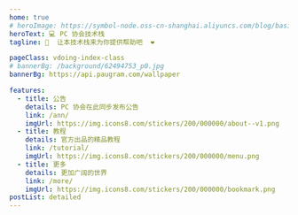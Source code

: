 ```yaml
---
home: true
# heroImage: https://symbol-node.oss-cn-shanghai.aliyuncs.com/blog/basic/background.jpg
heroText: 💻 PC 协会技术栈
tagline: 📖  让本技术栈来为你提供帮助吧  ❤️️

pageClass: vdoing-index-class
# bannerBg: /background/62494753_p0.jpg
bannerBg: https://api.paugram.com/wallpaper

features:
  - title: 公告
    details: PC 协会在此同步发布公告
    link: /ann/
    imgUrl: https://img.icons8.com/stickers/200/000000/about--v1.png
  - title: 教程
    details: 官方出品的精品教程
    link: /tutorial/
    imgUrl: https://img.icons8.com/stickers/200/000000/menu.png
  - title: 更多
    details: 更加广阔的世界
    link: /more/
    imgUrl: https://img.icons8.com/stickers/200/000000/bookmark.png
postList: detailed
---
```

<ClientOnly>
  <IndexBigImg />
</ClientOnly>
